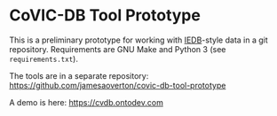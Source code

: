 # CoVIC-DB Tool Prototype

This is a preliminary prototype for working with [IEDB](http://iedb.org)-style data in a git repository. Requirements are GNU Make and Python 3 (see `requirements.txt`).

The tools are in a separate repository: https://github.com/jamesaoverton/covic-db-tool-prototype

A demo is here: https://cvdb.ontodev.com

